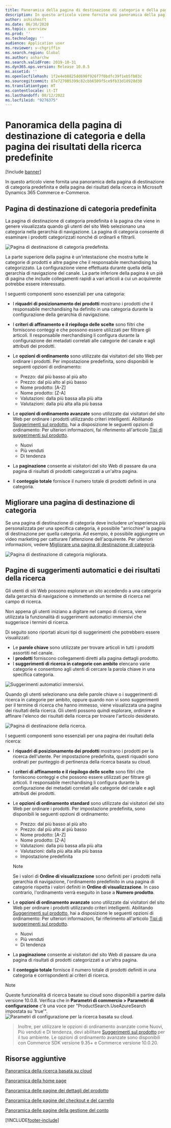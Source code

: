 ```yaml
---
title: Panoramica della pagina di destinazione di categoria e della pagina dei risultati della ricerca predefinite
description: In questo articolo viene fornita una panoramica della pagina di destinazione di categoria predefinita e della pagina dei risultati della ricerca in Dynamics 365 Commerce.
author: ashishmsft
ms.date: 06/30/2020
ms.topic: overview
ms.prod: ''
ms.technology: ''
audience: Application user
ms.reviewer: v-chgriffin
ms.search.region: Global
ms.author: asharchw
ms.search.validFrom: 2019-10-31
ms.dyn365.ops.version: Release 10.0.5
ms.assetid: ''
ms.openlocfilehash: 1f2e4eb8825dd690f926f7f0bdfc39f1eb5fb83c
ms.sourcegitcommit: 87e727005399c82cbb6509f5ce9fb33d18928d30
ms.translationtype: HT
ms.contentlocale: it-IT
ms.lasthandoff: 08/12/2022
ms.locfileid: "9276375"
---
```

# <a name="default-category-landing-page-and-search-results-page-overview"></a>Panoramica della pagina di destinazione di categoria e della pagina dei risultati della ricerca predefinite

[!include [banner](includes/banner.md)]

In questo articolo viene fornita una panoramica della pagina di destinazione di categoria predefinita e della pagina dei risultati della ricerca in Microsoft Dynamics 365 Commerce e-Commerce.

## <a name="default-category-landing-page"></a>Pagina di destinazione di categoria predefinita

La pagina di destinazione di categoria predefinita è la pagina che viene in genere visualizzata quando gli utenti del sito Web selezionano una categoria nella gerarchia di navigazione. La pagina di categoria consente di esaminare i prodotti categorizzati nonché di ordinarli e filtrarli.

![Pagina di destinazione di categoria predefinita.](./media/SimpleCategoryLandingDressCategory.png)

La parte superiore della pagina è un'intestazione che mostra tutte le categorie di prodotti e altre pagine che il responsabile merchandising ha categorizzato. La configurazione viene effettuata durante quella della gerarchia di navigazione del canale. La parte inferiore della pagina è un piè di pagina che include collegamenti rapidi a vari articoli a cui un acquirente potrebbe essere interessato.

I seguenti componenti sono essenziali per una categoria:

- I **riquadri di posizionamento dei prodotti** mostrano i prodotti che il responsabile merchandising ha definito in una categoria durante la configurazione della gerarchia di navigazione.
- I **criteri di affinamento e il riepilogo delle scelte** sono filtri che forniscono conteggi e che possono essere utilizzati per filtrare gli articoli. Il responsabile merchandising li configura durante la configurazione dei metadati correlati alle categorie del canale e agli attributi dei prodotti.
- Le **opzioni di ordinamento** sono utilizzate dai visitatori del sito Web per ordinare i prodotti. Per impostazione predefinita, sono disponibili le seguenti opzioni di ordinamento:

    - Prezzo: dal più basso al più alto
    - Prezzo: dal più alto al più basso
    - Nome prodotto: \[A-Z\]
    - Nome prodotto: \[Z-A\]
    - Valutazioni: dalla più bassa alla più alta
    - Valutazioni: dalla più alta alla più bassa

- Le **opzioni di ordinamento avanzate** sono utilizzate dai visitatori del sito Web per ordinare i prodotti utilizzando criteri intelligenti. Abilitando [Suggerimenti sul prodotto](product-recommendations.md), hai a disposizione le seguenti opzioni di ordinamento: Per ulteriori informazioni, fai riferimento all'articolo [Tipi di suggerimenti sul prodotto](product-recommendations.md#types-of-product-recommendations).

    - Nuovi
    - Più venduti
    - Di tendenza

- La **paginazione** consente ai visitatori del sito Web di passare da una pagina di risultati di prodotti categorizzati a un'altra pagina.
- Il **conteggio totale** fornisce il numero totale di prodotti definiti in una categoria.

## <a name="enrich-a-category-landing-page"></a>Migliorare una pagina di destinazione di categoria

Se una pagina di destinazione di categoria deve includere un'esperienza più personalizzata per una specifica categoria, è possibile "arricchire" la pagina di destinazione per quella categoria. Ad esempio, è possibile aggiungere un video marketing per catturare l'attenzione dell'acquirente. Per ulteriori informazioni, vedere [Migliorare una pagina di destinazione di categoria](enrich-category-page.md).

![Pagina di destinazione di categoria migliorata.](./media/CategoryLandingPages.png)

## <a name="auto-suggest-and-search-results-pages"></a>Pagine di suggerimenti automatici e dei risultati della ricerca

Gli utenti di siti Web possono esplorare un sito accedendo a una categoria dalla gerarchia di navigazione o immettendo un termine di ricerca nel campo di ricerca.

Non appena gli utenti iniziano a digitare nel campo di ricerca, viene utilizzata la funzionalità di suggerimenti automatici immersivi che suggerisce i termini di ricerca.

Di seguito sono riportati alcuni tipi di suggerimenti che potrebbero essere visualizzati:

- Le **parole chiave** sono utilizzate per trovare articoli in tutti i prodotti assortiti nel canale.
- I **prodotti** forniscono collegamenti diretti alla pagina dettagli prodotto.
- I **suggerimenti di ricerca in categorie con ambito** elencano varie categorie e consentono agli utenti di cercare la parola chiave in una specifica categoria.

![Suggerimenti automatici immersivi.](./media/ImmersiveAutoSuggestUX.png)

Quando gli utenti selezionano una delle parole chiave o i suggerimenti di ricerca in categorie per ambito, oppure quando non vi sono suggerimenti per il termine di ricerca che hanno immesso, viene visualizzata una pagina dei risultati della ricerca. Gli utenti possono quindi esplorare, ordinare e affinare l'elenco dei risultati della ricerca per trovare l'articolo desiderato.

![Pagina di destinazione della ricerca.](./media/SearchLanding.png)

I seguenti componenti sono essenziali per una pagina dei risultati della ricerca:

- I **riquadri di posizionamento dei prodotti** mostrano i prodotti per la ricerca dell'utente. Per impostazione predefinita, questi riquadri sono ordinati per punteggio di pertinenza della ricerca basata su cloud.
- I **criteri di affinamento e il riepilogo delle scelte** sono filtri che forniscono conteggi e che possono essere utilizzati per filtrare gli articoli. Il responsabile merchandising li configura durante la configurazione dei metadati correlati alle categorie del canale e agli attributi dei prodotti.
- Le **opzioni di ordinamento standard** sono utilizzate dai visitatori del sito Web per ordinare i prodotti. Per impostazione predefinita, sono disponibili le seguenti opzioni di ordinamento:

    - Prezzo: dal più basso al più alto
    - Prezzo: dal più alto al più basso
    - Nome prodotto: \[A-Z\]
    - Nome prodotto: \[Z-A\]
    - Valutazioni: dalla più bassa alla più alta
    - Valutazioni: dalla più alta alla più bassa
    - Impostazione predefinita 
    
    > [!NOTE]
    > Se i valori di **Ordine di visualizzazione** sono definiti per i prodotti nella gerarchia di navigazione, l'ordinamento predefinito in una pagina di categorie rispetta i valori definiti in **Ordine di visualizzazione**. In caso contrario, l'ordinamento verrà eseguito in base a **Numero prodotto**.
    
- Le **opzioni di ordinamento avanzate** sono utilizzate dai visitatori del sito Web per ordinare i prodotti utilizzando criteri intelligenti. Abilitando [Suggerimenti sul prodotto](product-recommendations.md), hai a disposizione le seguenti opzioni di ordinamento: Per ulteriori informazioni, fai riferimento all'articolo [Tipi di suggerimenti sul prodotto](product-recommendations.md#types-of-product-recommendations).

    - Nuovi
    - Più venduti
    - Di tendenza

- La **paginazione** consente ai visitatori del sito Web di passare da una pagina di risultati di prodotti categorizzati a un'altra pagina.
- Il **conteggio totale** fornisce il numero totale di prodotti definiti in una categoria e corrispondenti ai criteri di ricerca.

>[!NOTE]
>Queste funzionalità di ricerca basate su cloud sono disponibili a partire dalla versione 10.0.8. Verifica che in **Parametri di commercio > Parametri di configurazione** c'è una voce per "ProductSearch.UseAzureSearch impostata su 'true'". 
![Parametri di configurazione per la ricerca basata su cloud.](./media/CloudPoweredSearchConfigurationParameters.png)

>Inoltre, per utilizzare le opzioni di ordinamento avanzate come Nuovi, Più venduti e Di tendenza, devi abilitare [Suggerimenti sul prodotto](product-recommendations.md) per il tuo ambiente. Le opzioni di ordinamento avanzate sono disponibili con Commerce SDK versione 9.35+ e Commerce versione 10.0.20.

## <a name="additional-resources"></a>Risorse aggiuntive

[Panoramica della ricerca basata su cloud](cloud-powered-search-overview.md)

[Panoramica della home page](quick-tour-home-page.md)

[Panoramica delle pagine dei dettagli del prodotto](quick-tour-pdp.md)

[Panoramica delle pagine del checkout e del carrello](quick-tour-cart-checkout.md)

[Panoramica delle pagine della gestione del conto](quick-tour-account-management.md)



[!INCLUDE[footer-include](../includes/footer-banner.md)]
